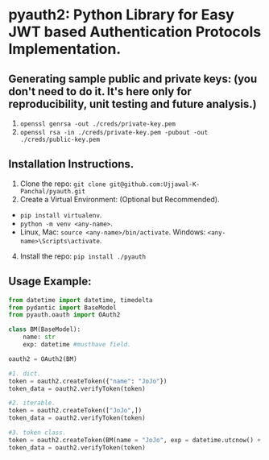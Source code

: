 # pyauth2: Python Library for Easy JWT based Authentication Protocols Implementation.

## Generating sample public and private keys: (you don't need to do it. It's here only for reproducibility, unit testing and future analysis.)
1. `openssl genrsa -out ./creds/private-key.pem`
2. `openssl rsa -in ./creds/private-key.pem -pubout -out ./creds/public-key.pem`

## Installation Instructions.
1. Clone the repo: `git clone git@github.com:Ujjawal-K-Panchal/pyauth.git`
2. Create a Virtual Environment: (Optional but Recommended).
  - `pip install virtualenv`.
  - `python -m venv <any-name>`.
  - Linux, Mac: `source <any-name>/bin/activate`. Windows: `<any-name>\Scripts\activate`.
4. Install the repo: `pip install ./pyauth`

## Usage Example:

```python
from datetime import datetime, timedelta
from pydantic import BaseModel
from pyauth.oauth import OAuth2

class BM(BaseModel):
    name: str
    exp: datetime #musthave field.

oauth2 = OAuth2(BM)

#1. dict.
token = oauth2.createToken({"name": "JoJo"})
token_data = oauth2.verifyToken(token)

#2. iterable.
token = oauth2.createToken(["JoJo",])
token_data = oauth2.verifyToken(token)

#3. token class.
token = oauth2.createToken(BM(name = "JoJo", exp = datetime.utcnow() + timedelta(seconds = 5)))
token_data = oauth2.verifyToken(token)
```

